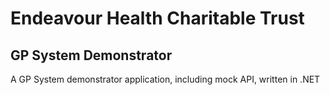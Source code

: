 # Endeavour Health Charitable Trust
## GP System Demonstrator

A GP System demonstrator application, including mock API, written in .NET

